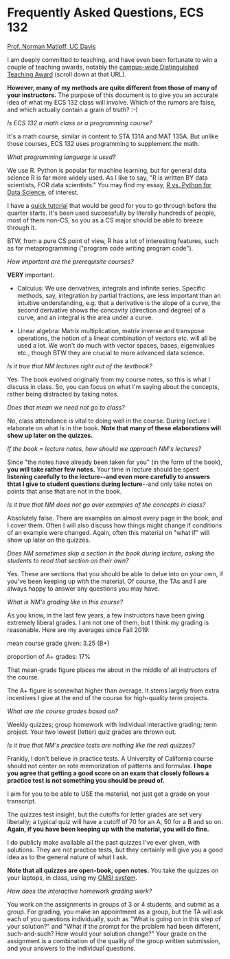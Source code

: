 
# Frequently Asked Questions, ECS 132

[Prof. Norman Matloff, UC Davis](http://heather.cs.ucdavis.edu/itaa.html )

I am deeply committed to teaching, and have even been fortunate to win a
couple of teaching awards, notably the
[campus-wide Distinguished Teaching
Award](https://academicsenate.ucdavis.edu/sites/g/files/dgvnsk3876/files/local_resources/docs/committees/award_committees/2017-18/dta-call.pdf) (scroll down at that URL).

**However, many of my methods are quite different from those of many of
your instructors.**  The purpose of this document is to give you an
accurate idea of what my ECS 132 class will involve.  Which of the
rumors are false, and which actually contain a grain of truth? :-)

*Is ECS 132 a math class or a programming course?*

It's a math course, similar in content to STA 131A and MAT 135A.  But
unlike those courses, ECS 132 uses programming to supplement the math.

*What programming language is used?*

We use R.  Python is popular for machine learning, but for general data
science R is far more widely used.  As I like to say, "R is written BY
data scientists, FOR data scientists."  You may find my essay, 
[R vs. Python for Data Science](https://github.com/matloff/R-vs.-Python-for-Data-Science), of interest.

I have a [quick tutorial](https://github.com/matloff/fasteR) that would
be good for you to go through before the quarter starts.  It's been used
successfully by literally hundreds of people, most of them non-CS, so
you as a CS major should be able to breeze through it.

BTW, from a pure CS point of view, R has a lot of interesting features,
such as for metaprogramming ("program code writing program code").

*How important are the prerequisite courses?*

**VERY** important.

* Calculus:  We use derivatives, integrals and infinite series.
  Specific methods, say, integration by partial fractions, are
  less important than an intuitive understanding, e.g. that a derivative
  is the slope of a curve, the second derivative shows the concavity
  (direction and degree) of a curve, and an integral is the area under a curve.

* Linear algebra:  Matrix multiplication, matrix inverse and transpose
  operations, the notion of a linear combination of vectors etc. will
  all be used a lot.  We won't do much with vector spaces, bases,
  eigenvalues etc., though BTW they are crucial to more advanced data science.

*Is it true that NM lectures right out of the textbook?*

Yes.  The book evolved originally from my course notes, so this is what
I discuss in class.  So, you can focus on what I'm saying about the
concepts, rather being distracted by taking notes.

*Does that mean we need not go to class?*

No, class attendance is vital to doing well in the course.  During
lecture I elaborate on what is in the book.  **Note that many of these
elaborations will show up later on the quizzes.**

*If the book = lecture notes, how should we approach NM's lectures?*

Since "the notes have already been taken for you" (in the form
of the book), **you will take rather few notes.**  Your time in lecture
should be spent **listening carefully to the lecture--and even more carefully to
answers thtat I give to student questions during lecture**--and only take
notes on points that arise that are not in the book.

*Is it true that NM does not go over examples of the concepts in class?*

Absolutely false.  There are examples on almost every page in the book,
and I cover them.  Often I will also discuss how things might change if
conditions of an example were changed.  Again, often this material on "what if"
will show up later on the quizzes.

*Does NM sometimes skip a section in the book during lecture, asking the
students to read that section on their own?*

Yes.  These are sections that you should be able to delve into on your
own, if you've been keeping up with the material.  Of course, the TAs
and I are always happy to answer any questions you may have.

*What is NM's grading like in this course?*

As you know, in the last few years, a few instructors have been giving
extremely liberal grades.  I am not one of them, but I think my grading
is reasonable.  Here are my averages since Fall 2019:

mean course grade given:  3.25 (B+)

proportion of A+ grades:  17%

That mean-grade figure places me about in the middle of all instructors
of the course.

The A+ figure is somewhat higher than average.  It stems largely from extra
incentives I give at the end of the course for high-quality term
projects.

*What are the course grades based on?*

Weekly quizzes; group homework with individual interactive grading; term
project.  Your two lowest (letter) quiz grades are thrown out.

*Is it true that NM's practice tests are nothing like the real quizzes?*

Frankly, I don't believe in practice tests.  A University of California
course should not center on rote memorization of patterns and formulas.
**I hope you agree that getting a good score on an exam that closely
follows a practice test is not something you should be proud of.**

I aim for you to be able to USE the material, not just get a grade on
your transcript.

The quizzes test insight, but the cutoffs for letter grades are set very
liberally; a typical quiz will have a cutoff of 70
for an A, 50 for a B and so on.  **Again, if you have been keeping up
with the material, you will do fine.**

I do publicly make available all the past quizzes I've ever given, with
solutions.  They are not practice tests, but they certainly will give
you a good idea as to the general nature of what I ask.

**Note that all quizzes are open-book, open notes.**  You take the
quizzes on your laptops, in class, using my
[OMSI system](https://github.com/matloff/omsi).

*How does the interactive homework grading work?*

You work on the assignments in groups of 3 or 4 students, and submit as
a group.  For grading, you make an appointment as a group, but the TA
will ask each of you questions individually, such as "What is going on
in this step of your solution?" and "What if the prompt for the problem
had been different, such-and-such?  How would your solution change?"
Your grade on the assignment is a combination of the quality of the
group written submission, and your answers to the individual questions.
